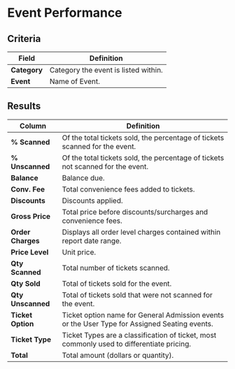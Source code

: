 # Event Performance

## Criteria

| **Field** | **Definition** |
| --- | --- |
| **Category** | Category the event is listed within. |
| **Event** | Name of Event. |

## Results

| **Column** | **Definition** |
| --- | --- |
| **% Scanned** | Of the total tickets sold, the percentage of tickets scanned for the event. |
| **% Unscanned** | Of the total tickets sold, the percentage of tickets not scanned for the event. |
| **Balance** | Balance due. |
| **Conv. Fee** | Total convenience fees added to tickets. |
| **Discounts** | Discounts applied. |
| **Gross Price** | Total price before discounts/surcharges and convenience fees. |
| **Order Charges** | Displays all order level charges contained within report date range. |
| **Price Level** | Unit price. |
| **Qty Scanned** | Total number of tickets scanned. |
| **Qty Sold** | Total of tickets sold for the event. |
| **Qty Unscanned** | Total of tickets sold that were not scanned for the event. |
| **Ticket Option** | Ticket option name for General Admission events or the User Type for Assigned Seating events. |
| **Ticket Type** | Ticket Types are a classification of ticket, most commonly used to differentiate pricing. |
| **Total** | Total amount \(dollars or quantity\). |

